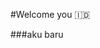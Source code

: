 #Welcome you 🇮🇩

###aku baru

<!--
**heppo89/heppo89** is a ✨ _special_ ✨ repository because its `README.md` (this file) appears on your GitHub profile.

###Targetku
-C++
-Python
-HTML
-Javascript

aku pantang ~~menyerah~
aku *pasti* **BISA**
-->
